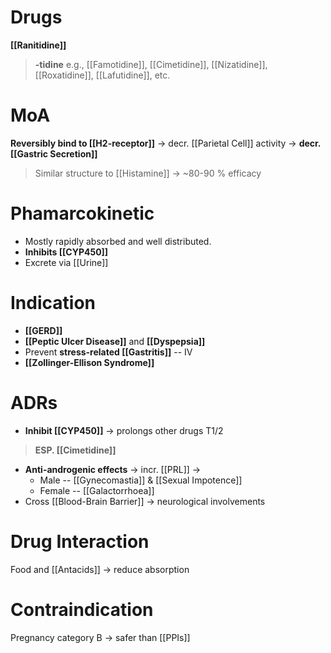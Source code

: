 # Drugs
**[[Ranitidine]]** 
> **-tidine** e.g., [[Famotidine]], [[Cimetidine]], [[Nizatidine]], [[Roxatidine]], [[Lafutidine]], etc.

# MoA
**Reversibly bind to [[H2-receptor]]** -> decr. [[Parietal Cell]] activity -> **decr. [[Gastric Secretion]]**
> Similar structure to [[Histamine]] -> ~80-90 % efficacy

# Phamarcokinetic
- Mostly rapidly absorbed and well distributed.
- **Inhibits [[CYP450]]**
- Excrete via [[Urine]]

# Indication
- **[[GERD]]**
- **[[Peptic Ulcer Disease]]** and **[[Dyspepsia]]**
- Prevent **stress-related [[Gastritis]]** -- IV
- **[[Zollinger-Ellison Syndrome]]**

# ADRs
- **Inhibit [[CYP450]]** -> prolongs other drugs T1/2
> **ESP. [[Cimetidine]]**
- **Anti-androgenic effects** -> incr. [[PRL]] ->
	- Male -- [[Gynecomastia]] & [[Sexual Impotence]]
	- Female -- [[Galactorrhoea]]
- Cross [[Blood-Brain Barrier]] -> neurological involvements 

# Drug Interaction
Food and [[Antacids]] -> reduce absorption

# Contraindication
Pregnancy category B -> safer than [[PPIs]]